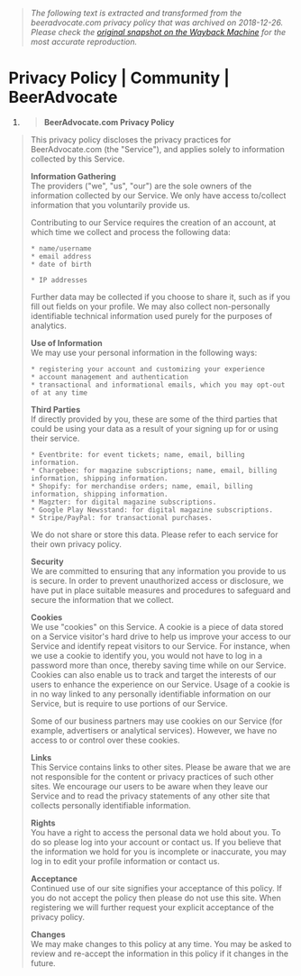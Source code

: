 > *The following text is extracted and transformed from the beeradvocate.com privacy policy that was archived on 2018-12-26. Please check the [original snapshot on the Wayback Machine](https://web.archive.org/web/20181226232929id_/https%3A//www.beeradvocate.com/community/threads/privacy-policy.393415) for the most accurate reproduction.*

# Privacy Policy | Community | BeerAdvocate

  1. > **BeerAdvocate.com Privacy Policy**
> 
> This privacy policy discloses the privacy practices for BeerAdvocate.com (the "Service"), and applies solely to information collected by this Service.
> 
> **Information Gathering**  
>  The providers ("we", "us", "our") are the sole owners of the information collected by our Service. We only have access to/collect information that you voluntarily provide us.
> 
> Contributing to our Service requires the creation of an account, at which time we collect and process the following data:
> 
>     * name/username
>     * email address
>     * date of birth  
> 
>     * IP addresses
> Further data may be collected if you choose to share it, such as if you fill out fields on your profile. We may also collect non-personally identifiable technical information used purely for the purposes of analytics.
> 
> **Use of Information**  
>  We may use your personal information in the following ways:
> 
>     * registering your account and customizing your experience
>     * account management and authentication
>     * transactional and informational emails, which you may opt-out of at any time
> **Third Parties**  
>  If directly provided by you, these are some of the third parties that could be using your data as a result of your signing up for or using their service.  
> 
>     * Eventbrite: for event tickets; name, email, billing information.
>     * Chargebee: for magazine subscriptions; name, email, billing information, shipping information.
>     * Shopify: for merchandise orders; name, email, billing information, shipping information.
>     * Magzter: for digital magazine subscriptions.
>     * Google Play Newsstand: for digital magazine subscriptions.
>     * Stripe/PayPal: for transactional purchases.
> We do not share or store this data. Please refer to each service for their own privacy policy.
> 
> **Security**  
>  We are committed to ensuring that any information you provide to us is secure. In order to prevent unauthorized access or disclosure, we have put in place suitable measures and procedures to safeguard and secure the information that we collect.
> 
> **Cookies**  
>  We use "cookies" on this Service. A cookie is a piece of data stored on a Service visitor's hard drive to help us improve your access to our Service and identify repeat visitors to our Service. For instance, when we use a cookie to identify you, you would not have to log in a password more than once, thereby saving time while on our Service. Cookies can also enable us to track and target the interests of our users to enhance the experience on our Service. Usage of a cookie is in no way linked to any personally identifiable information on our Service, but is require to use portions of our Service.
> 
> Some of our business partners may use cookies on our Service (for example, advertisers or analytical services). However, we have no access to or control over these cookies.
> 
> **Links**  
>  This Service contains links to other sites. Please be aware that we are not responsible for the content or privacy practices of such other sites. We encourage our users to be aware when they leave our Service and to read the privacy statements of any other site that collects personally identifiable information.
> 
> **Rights**  
>  You have a right to access the personal data we hold about you. To do so please log into your account or contact us. If you believe that the information we hold for you is incomplete or inaccurate, you may log in to edit your profile information or contact us.
> 
> **Acceptance**  
>  Continued use of our site signifies your acceptance of this policy. If you do not accept the policy then please do not use this site. When registering we will further request your explicit acceptance of the privacy policy.
> 
> **Changes**  
>  We may make changes to this policy at any time. You may be asked to review and re-accept the information in this policy if it changes in the future. 



